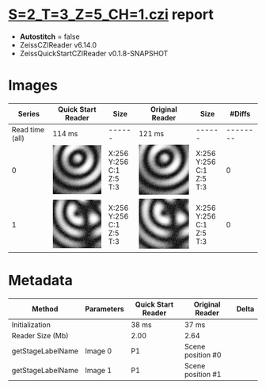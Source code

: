 # [S=2_T=3_Z=5_CH=1.czi](https://zenodo.org/record/7015307/files/S%3D2_T%3D3_Z%3D5_CH%3D1.czi) report
 - **Autostitch** = false
 - ZeissCZIReader v6.14.0
 - ZeissQuickStartCZIReader v0.1.8-SNAPSHOT

# Images 

| Series            | Quick Start Reader | Size | Original Reader | Size | #Diffs |
|-------------------|--------------------|------|-----------------|------|--------|
| Read time (all)   |114 ms|------|121 ms|------|--------|
|0|![S=2_T=3_Z=5_CH=1.quick_true.flat_true.stitch_false.series_0.jpg](S=2_T=3_Z=5_CH=1/S=2_T=3_Z=5_CH=1.quick_true.flat_true.stitch_false.series_0.jpg)|X:256<br>Y:256<br>C:1<br>Z:5<br>T:3|![S=2_T=3_Z=5_CH=1.quick_false.flat_true.stitch_false.series_0.jpg](S=2_T=3_Z=5_CH=1/S=2_T=3_Z=5_CH=1.quick_false.flat_true.stitch_false.series_0.jpg)|X:256<br>Y:256<br>C:1<br>Z:5<br>T:3|0|
|1|![S=2_T=3_Z=5_CH=1.quick_true.flat_true.stitch_false.series_1.jpg](S=2_T=3_Z=5_CH=1/S=2_T=3_Z=5_CH=1.quick_true.flat_true.stitch_false.series_1.jpg)|X:256<br>Y:256<br>C:1<br>Z:5<br>T:3|![S=2_T=3_Z=5_CH=1.quick_false.flat_true.stitch_false.series_1.jpg](S=2_T=3_Z=5_CH=1/S=2_T=3_Z=5_CH=1.quick_false.flat_true.stitch_false.series_1.jpg)|X:256<br>Y:256<br>C:1<br>Z:5<br>T:3|0|

# Metadata

|  Method            | Parameters       | Quick Start Reader | Original Reader | Delta  |
| -------------------|------------------|--------------------|-----------------|------- |
| Initialization     |                  |38 ms|37 ms|        |
| Reader Size (Mb)     |                  |2.00|2.64|        |
| getStageLabelName| Image 0 | P1| Scene position #0| |
| getStageLabelName| Image 1 | P1| Scene position #1| |
